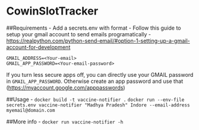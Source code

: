 # CowinSlotTracker
##Requirements -
Add a secrets.env with format - 
Follow this guide to setup your gmail account to send emails programatically - 
https://realpython.com/python-send-email/#option-1-setting-up-a-gmail-account-for-development
```
GMAIL_ADDRESS=<Your-email>
GMAIL_APP_PASSWORD=<Your-email-password>
```
If you turn less secure apps off, you can directly use your GMAIL password in `GMAIL_APP_PASSWORD`.
Otherwise create an app password and use that (https://myaccount.google.com/apppasswords)

##Usage -
`docker build -t vaccine-notifier .`
`docker run --env-file secrets.env vaccine-notifier "Madhya Pradesh" Indore --email-address myemail@domain.com`

##More info -
`docker run vaccine-notifier -h`
